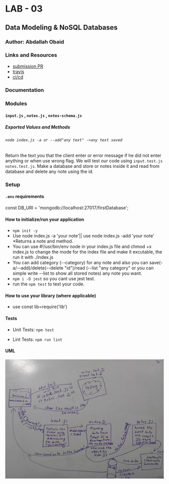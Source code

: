 # LAB - 03

<!-- ## Project: Project Name Here -->
## Data Modeling & NoSQL Databases

### Author: Abdallah Obaid

### Links and Resources

* [submission PR](https://github.com/Abdallah-401-advanced-javascript/notes/pull/2 )
* [travis](https://travis-ci.com/github/Abdallah-401-advanced-javascript/notes)
* [ci/cd](https://github.com/Abdallah-401-advanced-javascript/notes/runs/690942657)
<!-- - [back-end server url](http://xyz.com) (when applicable) -->
<!-- * [front-end application](https://abdallah-lab-00.herokuapp.com/)  -->

### Documentation
<!-- * [jsdoc](https://abdallah-lab-00.herokuapp.com/docs/) -->

### Modules
#### `input.js` , `notes.js` , `notes-schema.js`
##### Exported Values and Methods

###### `node index.js -a or --add"any text" ->any text saved `
Return the text you that the client enter or error message if he did not enter anything or when use wrong flag.
We will test our code using `input.test.js` `notes.test.js`.
Make a database and store or notes inside it and read from database and delete any note using the id. 

### Setup

#### `.env` requirements 
const DB_URI = 'mongodb://localhost:27017/firstDatabase';

#### How to initialize/run your application 

* `npm init -y`
* Use node index.js -a 'your note'|| use node index.js -add 'your note'
  *Returns a note and method. 
* You can use #!/usr/bin/env node in your index.js file and chmod +x index.js to change the mode for the index file and make it excutable, the run it with ./index.js
* You can add category (--category) for any note and also you can save(-a/--add)/delete(--delete "id")/read (--list "any category" or you can simple write --list to show all stored notes) any note you want.
* `npm i -D jest` so you cant use jest test.
* run the `npm test` to test your code. 


#### How to use your library (where applicable)
* use const lib=require('lib')
#### Tests

* Unit Tests: `npm test`

* Lint Tests: `npm run lint`

<!-- Incomplete Tests: -->

#### UML

![UML Diagram](whiteboardclass03.jpg)